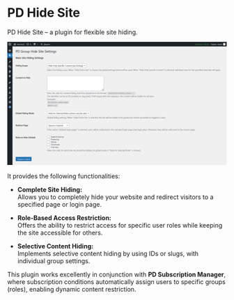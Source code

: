 # PD Hide Site

PD Hide Site – a plugin for flexible site hiding.

![PD Hide Site – a plugin for flexible site hiding.](https://github.com/PhantomDraft/group-hide-site-wp/blob/main/cover.png)

It provides the following functionalities:

- **Complete Site Hiding:**  
  Allows you to completely hide your website and redirect visitors to a specified page or login page.

- **Role-Based Access Restriction:**  
  Offers the ability to restrict access for specific user roles while keeping the site accessible for others.

- **Selective Content Hiding:**  
  Implements selective content hiding by using IDs or slugs, with individual group settings.

This plugin works excellently in conjunction with **PD Subscription Manager**, where subscription conditions automatically assign users to specific groups (roles), enabling dynamic content restriction.
